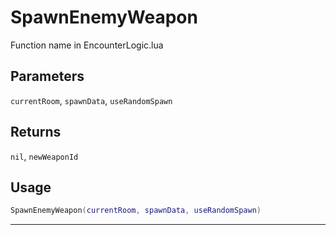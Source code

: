 # SpawnEnemyWeapon
Function name in EncounterLogic.lua
## Parameters
`currentRoom`, `spawnData`, `useRandomSpawn`
## Returns
`nil`, `newWeaponId`
## Usage
```lua
SpawnEnemyWeapon(currentRoom, spawnData, useRandomSpawn)
```
---
